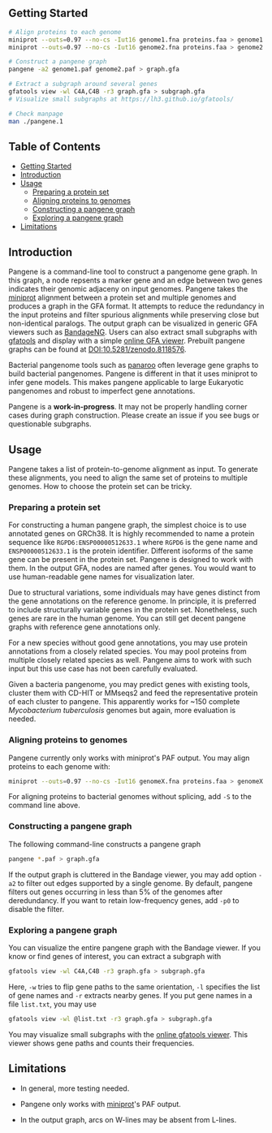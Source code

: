 ## <a name="started"></a>Getting Started
```sh
# Align proteins to each genome
miniprot --outs=0.97 --no-cs -Iut16 genome1.fna proteins.faa > genome1.paf
miniprot --outs=0.97 --no-cs -Iut16 genome2.fna proteins.faa > genome2.paf

# Construct a pangene graph
pangene -a2 genome1.paf genome2.paf > graph.gfa

# Extract a subgraph around several genes
gfatools view -wl C4A,C4B -r3 graph.gfa > subgraph.gfa
# Visualize small subgraphs at https://lh3.github.io/gfatools/

# Check manpage
man ./pangene.1
```

## Table of Contents

- [Getting Started](#started)
- [Introduction](#intro)
- [Usage](#usage)
  - [Preparing a protein set](#prep-aa)
  - [Aligning proteins to genomes](#align-aa)
  - [Constructing a pangene graph](#build-graph)
  - [Exploring a pangene graph](#explore-graph)
- [Limitations](#limit)

## <a name="intro"></a>Introduction

Pangene is a command-line tool to construct a pangenome gene graph. In this
graph, a node repsents a marker gene and an edge between two genes indicates
their genomic adjaceny on input genomes. Pangene takes the [miniprot][mp]
alignment between a protein set and multiple genomes and produces a graph in 
the GFA format. It attempts to reduce the redundancy in the input proteins and
filter spurious alignments while preserving close but non-identical paralogs.
The output graph can be visualized in generic GFA viewers such as
[BandageNG][bandage]. Users can also extract small subgraphs with
[gfatools][gfatools] and display with a simple [online GFA viewer][gfaview].
Prebuilt pangene graphs can be found at [DOI:10.5281/zenodo.8118576][zenodo].

Bacterial pangenome tools such as [panaroo][panaroo] often leverage gene graphs
to build bacterial pangenomes. Pangene is different in that it uses miniprot to
infer gene models. This makes pangene applicable to large Eukaryotic pangenomes
and robust to imperfect gene annotations.

Pangene is a **work-in-progress**. It may not be properly handling corner
cases during graph construction. Please create an issue if you see bugs or
questionable subgraphs.

## <a name="usage"></a>Usage

Pangene takes a list of protein-to-genome alignment as input. To generate
these alignments, you need to align the same set of proteins to multiple
genomes. How to choose the protein set can be tricky.

### <a name="prep-aa"></a>Preparing a protein set

For constructing a human pangene graph, the simplest choice is to use annotated
genes on GRCh38. It is highly recommended to name a protein sequence like
`RGPD6:ENSP00000512633.1` where `RGPD6` is the gene name and
`ENSP00000512633.1` is the protein identifier. Different isoforms of the same
gene can be present in the protein set. Pangene is designed to work with them.
In the output GFA, nodes are named after genes. You would want to use
human-readable gene names for visualization later.

Due to structural variations, some individuals may have genes distinct from the
gene annotations on the reference genome. In principle, it is preferred to
include structurally variable genes in the protein set. Nonetheless, such genes
are rare in the human genome. You can still get decent pangene graphs with
reference gene annotations only.

For a new species without good gene annotations, you may use protein annotations
from a closely related species. You may pool proteins from multiple closely
related species as well. Pangene aims to work with such input but this use case
has not been carefully evaluated.

Given a bacteria pangenome, you may predict genes with existing tools, cluster
them with CD-HIT or MMseqs2 and feed the representative protein of each cluster
to pangene. This apparently works for ~150 complete *Mycobacterium
tuberculosis* genomes but again, more evaluation is needed.

### <a name="align-aa"></a>Aligning proteins to genomes

Pangene currently only works with miniprot's PAF output. You may align proteins
to each genome with:
```sh
miniprot --outs=0.97 --no-cs -Iut16 genomeX.fna proteins.faa > genomeX.paf
```
For aligning proteins to bacterial genomes without splicing, add `-S` to the
command line above.

### <a name="build-graph"></a>Constructing a pangene graph

The following command-line constructs a pangene graph
```sh
pangene *.paf > graph.gfa
```
If the output graph is cluttered in the Bandage viewer, you may add option
`-a2` to filter out edges supported by a single genome. By default, pangene
filters out genes occurring in less than 5% of the genomes after deredundancy.
If you want to retain low-frequency genes, add `-p0` to disable the filter.

### <a name="explore-graph"></a>Exploring a pangene graph

You can visualize the entire pangene graph with the Bandage viewer. If you know
or find genes of interest, you can extract a subgraph with
```sh
gfatools view -wl C4A,C4B -r3 graph.gfa > subgraph.gfa
```
Here, `-w` tries to flip gene paths to the same orientation, `-l` specifies the
list of gene names and `-r` extracts nearby genes. If you put gene names in a
file `list.txt`, you may use
```sh
gfatools view -wl @list.txt -r3 graph.gfa > subgraph.gfa
```
You may visualize small subgraphs with the [online gfatools viewer][gfaview].
This viewer shows gene paths and counts their frequencies.

## <a name="limit"></a>Limitations

* In general, more testing needed.

* Pangene only works with [miniprot][mp]'s PAF output.

* In the output graph, arcs on W-lines may be absent from L-lines.

[mp]: https://github.com/lh3/miniprot
[bandage]: https://github.com/asl/BandageNG
[gfatools]: https://github.com/lh3/gfatools
[gfaview]: https://lh3.github.io/gfatools/
[panaroo]: https://github.com/gtonkinhill/panaroo
[asub]: https://github.com/lh3/asub
[zenodo]: https://zenodo.org/record/8118577
